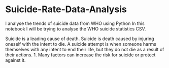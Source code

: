 # Suicide-Rate-Data-Analysis
I analyse the trends of suicide data from WHO using Python
In this notebook I will be trying to analyse the WHO suicide statistics CSV.

Suicide is a leading cause of death. Suicide is death caused by injuring oneself with the intent to die. A suicide attempt is when someone harms themselves with any intent to end their life, but they do not die as a result of their actions. 1. Many factors can increase the risk for suicide or protect against it.
